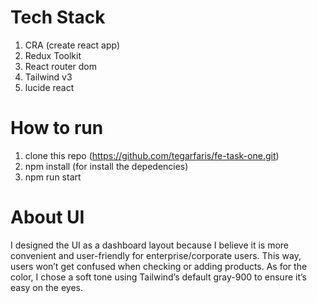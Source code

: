 # Tech Stack

1. CRA (create react app)
2. Redux Toolkit
3. React router dom
4. Tailwind v3
5. lucide react

# How to run

1. clone this repo (https://github.com/tegarfaris/fe-task-one.git)
2. npm install (for install the depedencies)
3. npm run start

# About UI

I designed the UI as a dashboard layout because I believe it is more convenient and user-friendly for enterprise/corporate users. This way, users won’t get confused when checking or adding products. As for the color, I chose a soft tone using Tailwind’s default gray-900 to ensure it’s easy on the eyes.
